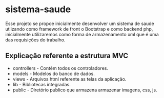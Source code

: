 # sistema-saude

Esse projeto se propoe inicialmente desenvolver um sistema de saude utlizando como framework de front o Bootstrap e como backend php, 
inicialmente utilizaremos como forma de armazenamento xml que é uma das requisições do trabalho.

## Explicação referente a estrutura MVC

- controllers - Contém todos os controladores.
- models - Modelos do banco de dados.
- views - Arquivos html referente as telas da aplicação.
- lib - Bibliotecas integradas.
- public - Diretório publico que armazena armazenar imagens, css, js.